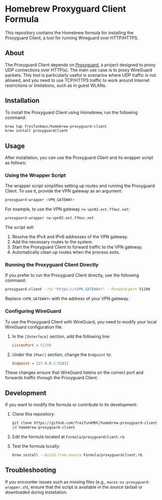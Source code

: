 # Homebrew Proxyguard Client Formula

This repository contains the Homebrew formula for installing the Proxyguard Client, a tool for running Wireguard over HTTP/HTTPS.

## About

The Proxyguard Client depends on [Proxyguard](https://codeberg.org/eduVPN/proxyguard), a project designed to proxy UDP connections over HTTP(s). The main use case is to proxy WireGuard packets. This tool is particularly useful in scenarios where UDP traffic is not allowed, and you need to use TCP/HTTPS traffic to work around Internet restrictions or limitations, such as in guest WLANs.

## Installation

To install the Proxyguard Client using Homebrew, run the following command:

```bash
brew tap freifunkmuc/homebrew-proxyguard-client
brew install proxyguardclient
```

## Usage

After installation, you can use the Proxyguard Client and its wrapper script as follows:

### Using the Wrapper Script

The wrapper script simplifies setting up routes and running the Proxyguard Client. To use it, provide the VPN gateway as an argument:

```bash
proxyguard-wrapper <VPN_GATEWAY>
```

For example, to use the VPN gateway `rw-vpn02.ext.ffmuc.net`:

```bash
proxyguard-wrapper rw-vpn02.ext.ffmuc.net
```

The script will:
1. Resolve the IPv4 and IPv6 addresses of the VPN gateway.
2. Add the necessary routes to the system.
3. Start the Proxyguard Client to forward traffic to the VPN gateway.
4. Automatically clean up routes when the process exits.

### Running the Proxyguard Client Directly

If you prefer to run the Proxyguard Client directly, use the following command:

```bash
proxyguard-client --to "https://<VPN_GATEWAY>" --forward-port 51299
```

Replace `<VPN_GATEWAY>` with the address of your VPN gateway.

### Configuring WireGuard

To use the Proxyguard Client with WireGuard, you need to modify your local WireGuard configuration file. 

1. In the `[Interface]` section, add the following line:
   ```ini
   ListenPort = 51299
   ```

2. Under the `[Peer]` section, change the `Endpoint` to:
   ```ini
   Endpoint = 127.0.0.1:51821
   ```

These changes ensure that WireGuard listens on the correct port and forwards traffic through the Proxyguard Client.

## Development

If you want to modify the formula or contribute to its development:

1. Clone this repository:
   ```bash
   git clone https://github.com/freifunkMUC/homebrew-proxyguard-client.git
   cd homebrew-proxyguard-client
   ```

2. Edit the formula located at `Formula/proxyguardclient.rb`.

3. Test the formula locally:
   ```bash
   brew install --build-from-source Formula/proxyguardclient.rb
   ```

## Troubleshooting

If you encounter issues such as missing files (e.g., `macos-os-proxyguard-wrapper.sh`), ensure that the script is available in the source tarball or downloaded during installation.
